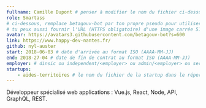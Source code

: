 ```yaml
---
fullname: Camille Dupont # penser à modifier le nom du fichier ci-dessus !
role: Smartass
# ci-dessous, remplace betagouv-bot par ton propre pseudo pour utiliser la photo de ton profil Github
# tu peux aussi fournir l'URL (HTTPS obligatoire) d'une image carrée 512x512 minimum
avatar: https://avatars3.githubusercontent.com/betagouv-bot?s=600
link: https://www.happy-dev-nantes.fr/
github: nyl-auster
start: 2018-06-03 # date d'arrivée au format ISO (AAAA-MM-JJ)
end: 2018-27-04 # date de fin de contrat au format ISO (AAAA-MM-JJ)
employer: # dinsic ou independent/<employer> ou admin/<employer> ou service/octo
startups:
    - aides-territoires # le nom du fichier de la startup dans le répertoire /_startup/ sans l'extension .md
---
```


Développeur spécialisé web applications : Vue.js, React, Node, API, GraphQL, REST. 
